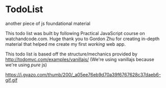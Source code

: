 # TodoList
another piece of js foundational material

This todo list was built by following Practical JavaScript course on watchandcode.com.
Huge thank you to Gordon Zhu for creating in-depth material that helped me create my first *working* web app.

This todo list is based off the structure/mechanics provided by http://todomvc.com/examples/vanillajs/
(We're using vanillajs because we're using *pure* js)

https://i.gyazo.com/thumb/200/_a05ee76eb9d70a39f6767628c37daeb6-gif.gif
